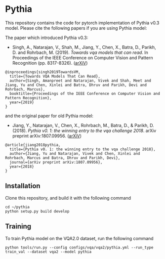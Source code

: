 # Pythia

This repository contains the code for pytorch implementation of Pythia v0.3 model. Please cite the following papers if you are using Pythia model:

The paper which introduced Pythia v0.3:

* Singh, A., Natarajan, V., Shah, M., Jiang, Y., Chen, X., Batra, D., Parikh, D. and Rohrbach, M. (2019). *Towards vqa models that can read*. In Proceedings of the IEEE Conference on Computer Vision and Pattern Recognition (pp. 8317-8326). ([arXiV](https://arxiv.org/abs/1904.08920))

```
@inproceedings{singh2019TowardsVM,
  title={Towards VQA Models That Can Read},
  author={Singh, Amanpreet and Natarajan, Vivek and Shah, Meet and Jiang, Yu and Chen, Xinlei and Batra, Dhruv and Parikh, Devi and Rohrbach, Marcus},
  booktitle={Proceedings of the IEEE Conference on Computer Vision and Pattern Recognition},
  year={2019}
}
```

and the original paper for old Pythia model:

* Jiang, Y., Natarajan, V., Chen, X., Rohrbach, M., Batra, D., & Parikh, D. (2018). *Pythia v0. 1: the winning entry to the vqa challenge 2018*. arXiv preprint arXiv:1807.09956. ([arXiV](https://arxiv.org/abs/1807.09956))
```
@article{jiang2018pythia,
  title={Pythia v0. 1: the winning entry to the vqa challenge 2018},
  author={Jiang, Yu and Natarajan, Vivek and Chen, Xinlei and Rohrbach, Marcus and Batra, Dhruv and Parikh, Devi},
  journal={arXiv preprint arXiv:1807.09956},
  year={2018}
}
```

## Installation

Clone this repository, and build it with the following command
```
cd ~/pythia
python setup.py build develop
```

## Training
To train Pythia model on the VQA2.0 dataset, run the following command
```
python tools/run.py --config configs/vqa/vqa2/pythia.yml --run_type train_val --dataset vqa2 --model pythia
```
